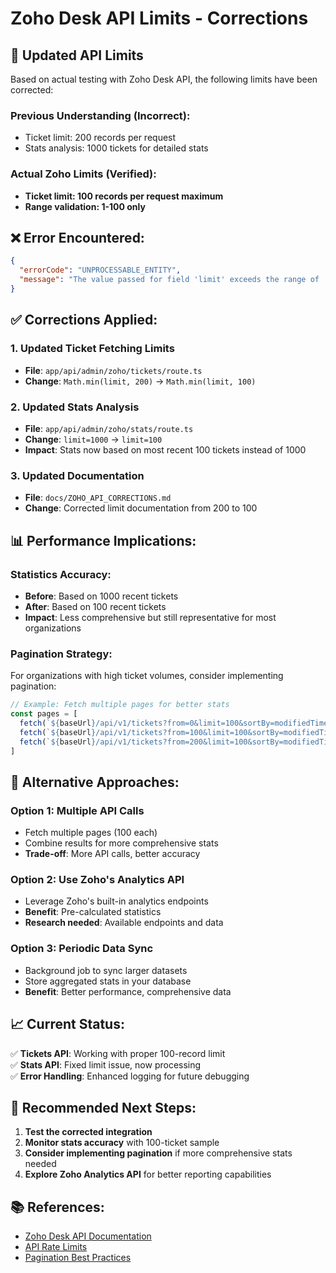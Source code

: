 # Zoho Desk API Limits - Corrections

## 🚨 **Updated API Limits**

Based on actual testing with Zoho Desk API, the following limits have been corrected:

### **Previous Understanding (Incorrect):**
- Ticket limit: 200 records per request
- Stats analysis: 1000 tickets for detailed stats

### **Actual Zoho Limits (Verified):**
- **Ticket limit: 100 records per request maximum**
- **Range validation: 1-100 only**

## ❌ **Error Encountered:**
```json
{
  "errorCode": "UNPROCESSABLE_ENTITY",
  "message": "The value passed for field 'limit' exceeds the range of '1-100'."
}
```

## ✅ **Corrections Applied:**

### 1. **Updated Ticket Fetching Limits**
- **File**: `app/api/admin/zoho/tickets/route.ts`
- **Change**: `Math.min(limit, 200)` → `Math.min(limit, 100)`

### 2. **Updated Stats Analysis**
- **File**: `app/api/admin/zoho/stats/route.ts`  
- **Change**: `limit=1000` → `limit=100`
- **Impact**: Stats now based on most recent 100 tickets instead of 1000

### 3. **Updated Documentation**
- **File**: `docs/ZOHO_API_CORRECTIONS.md`
- **Change**: Corrected limit documentation from 200 to 100

## 📊 **Performance Implications:**

### **Statistics Accuracy:**
- **Before**: Based on 1000 recent tickets
- **After**: Based on 100 recent tickets
- **Impact**: Less comprehensive but still representative for most organizations

### **Pagination Strategy:**
For organizations with high ticket volumes, consider implementing pagination:

```typescript
// Example: Fetch multiple pages for better stats
const pages = [
  fetch(`${baseUrl}/api/v1/tickets?from=0&limit=100&sortBy=modifiedTime`),
  fetch(`${baseUrl}/api/v1/tickets?from=100&limit=100&sortBy=modifiedTime`),
  fetch(`${baseUrl}/api/v1/tickets?from=200&limit=100&sortBy=modifiedTime`)
]
```

## 🔧 **Alternative Approaches:**

### **Option 1: Multiple API Calls**
- Fetch multiple pages (100 each)
- Combine results for more comprehensive stats
- **Trade-off**: More API calls, better accuracy

### **Option 2: Use Zoho's Analytics API**
- Leverage Zoho's built-in analytics endpoints
- **Benefit**: Pre-calculated statistics
- **Research needed**: Available endpoints and data

### **Option 3: Periodic Data Sync**
- Background job to sync larger datasets
- Store aggregated stats in your database
- **Benefit**: Better performance, comprehensive data

## 📈 **Current Status:**

✅ **Tickets API**: Working with proper 100-record limit  
✅ **Stats API**: Fixed limit issue, now processing  
✅ **Error Handling**: Enhanced logging for future debugging  

## 🎯 **Recommended Next Steps:**

1. **Test the corrected integration**
2. **Monitor stats accuracy** with 100-ticket sample
3. **Consider implementing pagination** if more comprehensive stats needed
4. **Explore Zoho Analytics API** for better reporting capabilities

## 📚 **References:**

- [Zoho Desk API Documentation](https://desk.zoho.com/DeskAPIDocument#Tickets#Tickets_Listalltickets)
- [API Rate Limits](https://desk.zoho.com/DeskAPIDocument#API_Limits)
- [Pagination Best Practices](https://desk.zoho.com/DeskAPIDocument#Pagination)
